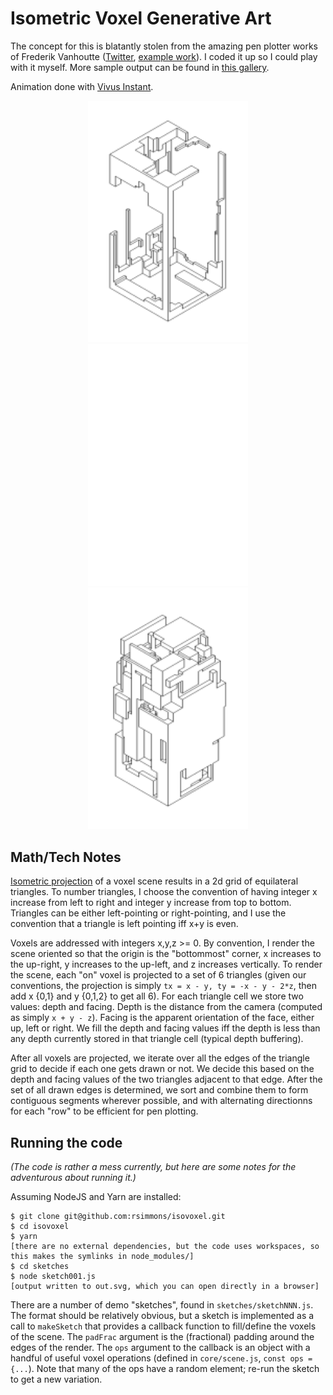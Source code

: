 # Isometric Voxel Generative Art

The concept for this is blatantly stolen from the amazing pen plotter works of Frederik Vanhoutte
 ([Twitter](https://mobile.twitter.com/wblut/), [example work](https://mobile.twitter.com/wblut/status/1033365066391998464)). I coded it up so I could play with it myself. More sample output can be found in [this gallery](docs/gallery.md).

Animation done with [Vivus Instant](https://maxwellito.github.io/vivus-instant/).

<p align="center">
  <img width="256" src="docs/sample1.svg">
  <img width="256" src="docs/sample3_animated.svg">
  <img width="256" src="docs/sample2.svg">
</p>

## Math/Tech Notes

[Isometric projection](https://en.wikipedia.org/wiki/Isometric_projection) of a voxel scene results in a 2d grid of equilateral triangles. To number triangles, I choose the convention of having integer x increase from left to right and integer y increase from top to bottom. Triangles can be either left-pointing or right-pointing, and I use the convention that a triangle is left pointing iff x+y is even.

Voxels are addressed with integers x,y,z >= 0. By convention, I render the scene oriented so that the origin is the "bottommost" corner, x increases to the up-right, y increases to the up-left, and z increases vertically. To render the scene, each "on" voxel is projected to a set of 6 triangles (given our conventions, the projection is simply `tx = x - y, ty = -x - y - 2*z`, then add x {0,1} and y {0,1,2} to get all 6). For each triangle cell we store two values: depth and facing. Depth is the distance from the camera (computed as simply `x + y - z`). Facing is the apparent orientation of the face, either up, left or right. We fill the depth and facing values iff the depth is less than any depth currently stored in that triangle cell (typical depth buffering).

After all voxels are projected, we iterate over all the edges of the triangle grid to decide if each one gets drawn or not. We decide this based on the depth and facing values of the two triangles adjacent to that edge. After the set of all drawn edges is determined, we sort and combine them to form contiguous segments wherever possible, and with alternating directionns for each "row" to be efficient for pen plotting.

## Running the code

*(The code is rather a mess currently, but here are some notes for the adventurous about running it.)*

Assuming NodeJS and Yarn are installed:

```
$ git clone git@github.com:rsimmons/isovoxel.git
$ cd isovoxel
$ yarn
[there are no external dependencies, but the code uses workspaces, so this makes the symlinks in node_modules/]
$ cd sketches
$ node sketch001.js
[output written to out.svg, which you can open directly in a browser]
```

There are a number of demo "sketches", found in `sketches/sketchNNN.js`. The format should be relatively obvious, but a sketch is implemented as a call to `makeSketch` that provides a callback function to fill/define the voxels of the scene. The `padFrac` argument is the (fractional) padding around the edges of the render. The `ops` argument to the callback is an object with a handful of useful voxel operations (defined in `core/scene.js`, `const ops = {...`). Note that many of the ops have a random element; re-run the sketch to get a new variation.
